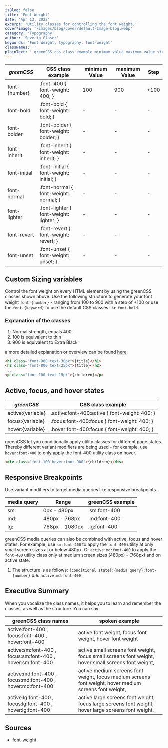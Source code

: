 ```yaml
---
isBlog: false
title: 'Font Weight'
date: 'Apr 13. 2022'
excerpt: 'Utility classes for controlling the font weight.'
cover*image: '/images/blog/cover/default-Image-blog.webp'
category: 'Typography'
author: 'Severin Glaser'
keywords: 'Font Weight, typography, font-weight'
classNames: ''
plainText: ' greenCSS css class example minimum value maximum value step font number font-400 font-weight: 400; 100 900 +100 font-bold font-bold font-weight: bold; font-bolder font-bolder font-weight: bolder; font-inherit font-inherit font-weight: inherit; font-initial font-initial font-weight: initial; font-normal font-normal font-weight: normal; font-lighter font-lighter font-weight: lighter; font-revert font-revert font-weight: revert; font-unset font-unset font-weight: unset; custom sizing variables control the font weight on every html element by using the greenCSS classes shown above use the following structure to generate your font weight `font number ` ranging from 100 to 900 with a step of +100 or use the `font keyword ` to use the default css classes like `font-bold` explanation of the classes 1 normal strength equals 400 2 100 is equivalent to thin 3 900 is equivalent to extra black a more detailed explanation or overview can be found here https: developer mozilla org en-us docs web css font-weight meaning of relative weights  active focus and hover states greenCSS css class example active: variable active :font-400:active font-weight: 400; focus: variable focus :font-400:focus font-weight: 400; hover: variable hover :font-400:focus font-weight: 400; greenCSS let you conditionally apply utility classes for different page states thereby different variant modifiers are being used for example use `hover:font-400` to only apply the font-400 utility class on hover  responsive breakpoints use variant modifiers to target media queries like responsive breakpoints media query range greenCSS example sm: 0px 480px sm:font-400 md: 480px 768px md:font-400 lg: 768px 1080px lg:font-400 greenCSS media queries can also be combined with active focus and hover states for example use `sm:font-400` to apply the `font-400` utility at only small screen sizes at or below 480px or `active:md:font-400` to apply the `font-400` utility class only at medium screen sizes 480px 768px and on active state 1 the structure is as follows: ` conditional state : media query :font number ` p e `active:md:font-400` executive summary when you vocalize the class names it helps you to learn and remember the classes as well as the structure you can say: greenCSS class names spoken example active:font-400 focus:font-400 hover:font-400 active font weight focus font weight hover font weight active:sm:font-400 focus:sm:font-400 hover:sm:font-400 active small screens font weight focus small screens font weight hover small screens font weight active:md:font-400 focus:md:font-400 hover:md:font-400 active medium screens font weight focus medium screens font weight hover medium screens font weight active:lg:font-400 focus:lg:font-400 hover:lg:font-400 active large screens font weight focus large screens font weight hover large screens font weight sources font-weight https: developer mozilla org en-us docs web css font-weight '
---
```


| _greenCSS_    | CSS class example                       | minimum Value | maximum Value | Step |
| ------------- | --------------------------------------- | ------------- | ------------- | ---- |
| font-{number} | .font-400 { font-weight: 400; }         | 100           | 900           | +100 |
| font-bold     | .font-bold { font-weight: bold; }       | -             | -             | -    |
| font-bolder   | .font-bolder { font-weight: bolder; }   | -             | -             | -    |
| font-inherit  | .font-inherit { font-weight: inherit; } | -             | -             | -    |
| font-initial  | .font-initial { font-weight: initial; } | -             | -             | -    |
| font-normal   | .font-normal { font-weight: normal; }   | -             | -             | -    |
| font-lighter  | .font-lighter { font-weight: lighter; } | -             | -             | -    |
| font-revert   | .font-revert { font-weight: revert; }   | -             | -             | -    |
| font-unset    | .font-unset { font-weight: unset; }     | -             | -             | -    |

## Custom Sizing variables

Control the font weight on every HTML element by using the greenCSS classes shown above. Use the following structure to generate your font weight `font-{number}` - ranging from 100 to 900 with a step of +100 or use the `font-{keyword}` to use the default CSS classes like `font-bold`.

### Explanation of the classes

1. Normal strength, equals 400.
2. 100 is equivalent to thin
3. 900 is equivalent to Extra Black

a more detailed explanation or overview can be found [here](https://developer.mozilla.org/en-US/docs/Web/CSS/font-weight#meaning_of_relative_weights).

```html
<h1 class="font-900 text-30px">{title}</h1>
<h2 class="font-800 text-25px">{title}</h2>
...
<p class="font-100 text-15px">{children}</p>
```

## Active, focus, and hover states

| _greenCSS_        | CSS class example                              |
| ----------------- | ---------------------------------------------- |
| active:{variable} | .active\:font-400:active { font-weight: 400; } |
| focus:{variable}  | .focus\:font-400:focus { font-weight: 400; }   |
| hover:{variable}  | .hover\:font-400:focus { font-weight: 400; }   |

greenCSS let you conditionally apply utility classes for different page states. Thereby different variant modifiers are being used - for example, use `hover:font-400` to only apply the font-400 utility class on hover.

```html
<div class="font-100 hover:font-900">{children}</div>
```

## Responsive Breakpoints

Use variant modifiers to target media queries like responsive breakpoints.

| media query | Range          | greenCSS example |
| ----------- | -------------- | ---------------- |
| sm:         | 0px - 480px    | .sm:font-400     |
| md:         | 480px - 768px  | .md:font-400     |
| lg:         | 768px - 1080px | .lg:font-400     |

greenCSS media queries can also be combined with active, focus and hover states. For example, use `sm:font-400` to apply the `font-400` utility at only small screen sizes at or below 480px. Or `active:md:font-400` to apply the `font-400` utility class only at medium screen sizes (480px) - (768px) and on active state.

1. The structure is as follows: `{conditional state}:{media query}:font-{number}` p.e. `active:md:font-400`

## Executive Summary

When you vocalize the class names, it helps you to learn and remember the classes, as well as the structure. You can say:

| greenCSS class names                                       | spoken example                                                                                         |
| ---------------------------------------------------------- | ------------------------------------------------------------------------------------------------------ |
| active:font-400 , focus:font-400 , hover:font-400          | active font weight, focus font weight, hover font weight                                               |
| active:sm:font-400 , focus:sm:font-400 , hover:sm:font-400 | active small screens font weight, focus small screens font weight, hover small screens font weight,    |
| active:md:font-400 , focus:md:font-400 , hover:md:font-400 | active medium screens font weight, focus medium screens font weight, hover medium screens font weight, |
| active:lg:font-400 , focus:lg:font-400 , hover:lg:font-400 | active large screens font weight, focus large screens font weight, hover large screens font weight,    |

## Sources

- [font-weight](https://developer.mozilla.org/en-US/docs/Web/CSS/font-weight)
